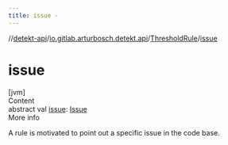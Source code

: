 ```yaml
---
title: issue -
---
```

//[detekt-api](../../index.md)/[io.gitlab.arturbosch.detekt.api](../index.md)/[ThresholdRule](index.md)/[issue](issue.md)



# issue  
[jvm]  
Content  
abstract val [issue](issue.md): [Issue](../-issue/index.md)  
More info  


A rule is motivated to point out a specific issue in the code base.

  



